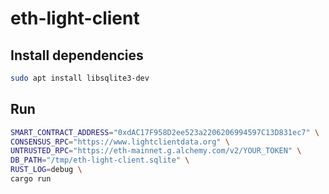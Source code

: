 # eth-light-client

## Install dependencies

```bash
sudo apt install libsqlite3-dev
```

## Run

```bash
SMART_CONTRACT_ADDRESS="0xdAC17F958D2ee523a2206206994597C13D831ec7" \
CONSENSUS_RPC="https://www.lightclientdata.org" \
UNTRUSTED_RPC="https://eth-mainnet.g.alchemy.com/v2/YOUR_TOKEN" \
DB_PATH="/tmp/eth-light-client.sqlite" \
RUST_LOG=debug \
cargo run
```
